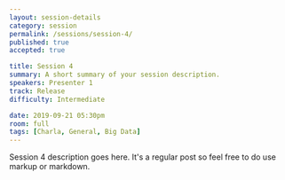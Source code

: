 ```yaml
---
layout: session-details
category: session
permalink: /sessions/session-4/
published: true
accepted: true

title: Session 4
summary: A short summary of your session description.
speakers: Presenter 1
track: Release
difficulty: Intermediate

date: 2019-09-21 05:30pm
room: full
tags: [Charla, General, Big Data]
---
```


Session 4 description goes here. It's a regular post so feel free to do use markup or markdown.

